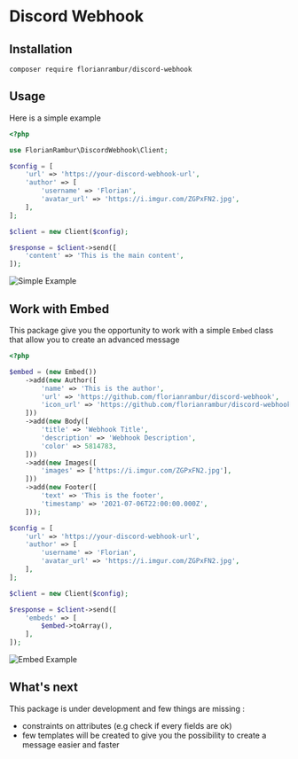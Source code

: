 # Discord Webhook

## Installation
```
composer require florianrambur/discord-webhook
```

## Usage 
Here is a simple example
```php
<?php

use FlorianRambur\DiscordWebhook\Client;

$config = [
    'url' => 'https://your-discord-webhook-url',
    'author' => [
        'username' => 'Florian',
        'avatar_url' => 'https://i.imgur.com/ZGPxFN2.jpg',
    ],
];

$client = new Client($config);

$response = $client->send([
    'content' => 'This is the main content',
]);
```
![Simple Example](https://i.ibb.co/f9ycPF9/simple-example.png)

## Work with Embed
This package give you the opportunity to work with a simple `Embed` class that allow you to create an advanced message
```php
<?php

$embed = (new Embed())
    ->add(new Author([
        'name' => 'This is the author',
        'url' => 'https://github.com/florianrambur/discord-webhook',
        'icon_url' => 'https://github.com/florianrambur/discord-webhook/icon.jpg',
    ]))
    ->add(new Body([
        'title' => 'Webhook Title',
        'description' => 'Webhook Description',
        'color' => 5814783,
    ]))
    ->add(new Images([
        'images' => ['https://i.imgur.com/ZGPxFN2.jpg'],
    ]))
    ->add(new Footer([
        'text' => 'This is the footer',
        'timestamp' => '2021-07-06T22:00:00.000Z',
    ]));

$config = [
    'url' => 'https://your-discord-webhook-url',
    'author' => [
        'username' => 'Florian',
        'avatar_url' => 'https://i.imgur.com/ZGPxFN2.jpg',
    ],
];

$client = new Client($config);

$response = $client->send([
    'embeds' => [
        $embed->toArray(),
    ],
]);
```
![Embed Example](https://i.ibb.co/dkPYbKG/embed-example.png)

## What's next
This package is under development and few things are missing :
- constraints on attributes (e.g check if every fields are ok)
- few templates will be created to give you the possibility to create a message easier and faster